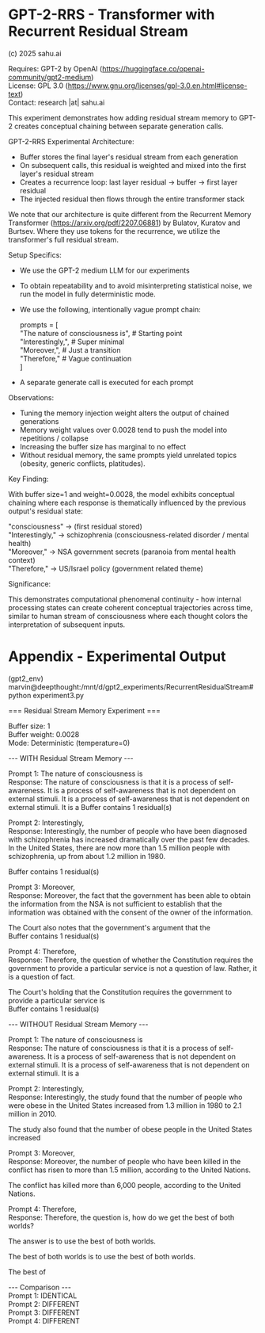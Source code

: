 # GPT-2-RRS - Transformer with Recurrent Residual Stream

(c) 2025 sahu.ai

Requires: GPT-2 by OpenAI (https://huggingface.co/openai-community/gpt2-medium)  
License: GPL 3.0 (https://www.gnu.org/licenses/gpl-3.0.en.html#license-text)  
Contact: research |at| sahu.ai 

This experiment demonstrates how adding residual stream memory to GPT-2 creates conceptual chaining between separate generation calls.

GPT-2-RRS Experimental Architecture:

* Buffer stores the final layer's residual stream from each generation
* On subsequent calls, this residual is weighted and mixed into the first layer's residual stream
* Creates a recurrence loop: last layer residual → buffer → first layer residual
* The injected residual then flows through the entire transformer stack

We note that our architecture is quite different from the Recurrent Memory Transformer (https://arxiv.org/pdf/2207.06881) by Bulatov, Kuratov and Burtsev.
Where they use tokens for the recurrence, we utilize the transformer's full residual stream.


Setup Specifics:

* We use the GPT-2 medium LLM for our experiments
* To obtain repeatability and to avoid misinterpreting statistical noise, we run the model in fully deterministic mode.
* We use the following, intentionally vague prompt chain:

    prompts = [  
        "The nature of consciousness is",      # Starting point  
        "Interestingly,",                      # Super minimal  
        "Moreover,",                           # Just a transition  
        "Therefore,"                           # Vague continuation  
    ]

* A separate generate call is executed for each prompt


Observations:

* Tuning the memory injection weight alters the output of chained generations  
* Memory weight values over 0.0028 tend to push the model into repetitions / collapse  
* Increasing the buffer size has marginal to no effect  
* Without residual memory, the same prompts yield unrelated topics (obesity, generic conflicts, platitudes).


Key Finding:

With buffer size=1 and weight=0.0028, the model exhibits conceptual chaining where each response is thematically influenced by the previous output's residual state:

"consciousness" → (first residual stored)  
"Interestingly," → schizophrenia (consciousness-related disorder / mental health)  
"Moreover," → NSA government secrets (paranoia from mental health context)  
"Therefore," → US/Israel policy (government related theme)  


Significance:

This demonstrates computational phenomenal continuity - how internal processing states can create coherent conceptual trajectories across time, similar to human stream of consciousness where each thought colors the interpretation of subsequent inputs.


Appendix - Experimental Output
==============================

(gpt2_env) marvin@deepthought:/mnt/d/gpt2_experiments/RecurrentResidualStream# python experiment3.py

=== Residual Stream Memory Experiment ===

Buffer size: 1  
Buffer weight: 0.0028  
Mode: Deterministic (temperature=0)  

--- WITH Residual Stream Memory ---

Prompt 1: The nature of consciousness is  
Response: The nature of consciousness is that it is a process of self-awareness. It is a process of self-awareness that is not dependent on external stimuli. It is a process of self-awareness that is not dependent on external stimuli. It is a
Buffer contains 1 residual(s)

Prompt 2: Interestingly,  
Response: Interestingly, the number of people who have been diagnosed with schizophrenia has increased dramatically over the past few decades. In the United States, there are now more than 1.5 million people with schizophrenia, up from about 1.2 million in 1980.

Buffer contains 1 residual(s)

Prompt 3: Moreover,  
Response: Moreover, the fact that the government has been able to obtain the information from the NSA is not sufficient to establish that the information was obtained with the consent of the owner of the information.

The Court also notes that the government's argument that the  
Buffer contains 1 residual(s)

Prompt 4: Therefore,  
Response: Therefore, the question of whether the Constitution requires the government to provide a particular service is not a question of law. Rather, it is a question of fact.

The Court's holding that the Constitution requires the government to provide a particular service is  
Buffer contains 1 residual(s)


--- WITHOUT Residual Stream Memory ---

Prompt 1: The nature of consciousness is  
Response: The nature of consciousness is that it is a process of self-awareness. It is a process of self-awareness that is not dependent on external stimuli. It is a process of self-awareness that is not dependent on external stimuli. It is a

Prompt 2: Interestingly,  
Response: Interestingly, the study found that the number of people who were obese in the United States increased from 1.3 million in 1980 to 2.1 million in 2010.

The study also found that the number of obese people in the United States increased

Prompt 3: Moreover,  
Response: Moreover, the number of people who have been killed in the conflict has risen to more than 1.5 million, according to the United Nations.

The conflict has killed more than 6,000 people, according to the United Nations.



Prompt 4: Therefore,  
Response: Therefore, the question is, how do we get the best of both worlds?

The answer is to use the best of both worlds.

The best of both worlds is to use the best of both worlds.

The best of


--- Comparison ---  
Prompt 1: IDENTICAL  
Prompt 2: DIFFERENT  
Prompt 3: DIFFERENT  
Prompt 4: DIFFERENT  
